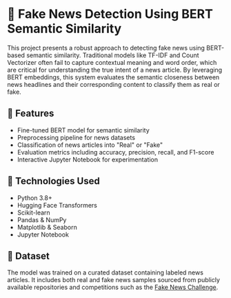 # 🧠 Fake News Detection Using BERT Semantic Similarity

This project presents a robust approach to detecting fake news using BERT-based semantic similarity. Traditional models like TF-IDF and Count Vectorizer often fail to capture contextual meaning and word order, which are critical for understanding the true intent of a news article. By leveraging BERT embeddings, this system evaluates the semantic closeness between news headlines and their corresponding content to classify them as real or fake.

## 🚀 Features

- Fine-tuned BERT model for semantic similarity
- Preprocessing pipeline for news datasets
- Classification of news articles into "Real" or "Fake"
- Evaluation metrics including accuracy, precision, recall, and F1-score
- Interactive Jupyter Notebook for experimentation

## 🧰 Technologies Used

- Python 3.8+
- Hugging Face Transformers
- Scikit-learn
- Pandas & NumPy
- Matplotlib & Seaborn
- Jupyter Notebook

## 📂 Dataset

The model was trained on a curated dataset containing labeled news articles. It includes both real and fake news samples sourced from publicly available repositories and competitions such as the [Fake News Challenge](https://www.fakenewschallenge.org/).
